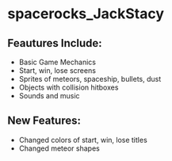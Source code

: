 # spacerocks_JackStacy

## Feautures Include:

* Basic Game Mechanics
* Start, win, lose screens
* Sprites of meteors, spaceship, bullets, dust
* Objects with collision hitboxes
* Sounds and music

## New Features:

* Changed colors of start, win, lose titles
* Changed meteor shapes
